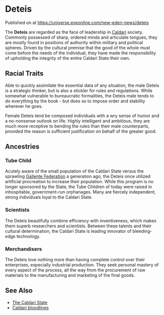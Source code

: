 # Deteis
Published on  at https://universe.eveonline.com/new-eden-news/deteis

The **Deteis** are regarded
as the face of leadership in [Caldari](7unGNsrMFwIWXMMbrM2jfy) society.
Commonly possessed of sharp, ordered minds and articulate tongues, they
are mostly found in positions of authority within military and political
spheres. Driven by the cultural premise that the good of the whole must
come before the needs of the individual, they have made the
responsibility of upholding the integrity of the entire Caldari State
their own.

Racial Traits
-------------

Able to quickly assimilate the essential data of any situation, the male
Deteis is a strategic thinker, but is also a stickler for rules and
regulations. While somewhat vulnerable to bureaucratic formalities, the
Deteis male tends to do everything by the book - but does so to impose
order and stability wherever he goes.

Female Deteis tend be composed individuals with a wry sense of humor and
a no-nonsense outlook on life. Highly intelligent and ambitious, they
are much more receptive to bending the rules than their male
counterparts, provided the reason is sufficient justification on behalf
of the greater good.

Ancestries
----------

### Tube Child

Acutely aware of the small population of the Caldari State versus the
sprawling [Gallente Federation](4bufc5OaK80rlo20Pez6gK) a generation ago,
the Deteis once utilized artificial procreation to increase their
population. While this program is no longer sponsored by the State, the
Tube Children of today were raised in inhospitable, government-run
orphanages. Many are fiercely independent, strong individuals loyal to
the Caldari State.

### Scientists

The Deteis beautifully combine efficiency with inventiveness, which
makes them superb researchers and scientists. Between these talents and
their cultural determination, the Caldari State is leading innovator of
bleeding-edge technology.

### Merchandisers

The Deteis love nothing more than having complete control over their
enterprises, especially industrial production. They seek personal
mastery of every aspect of the process, all the way from the procurement
of raw materials to the manufacturing and marketing of the final goods.

See Also
--------
- [The Caldari State](7unGNsrMFwIWXMMbrM2jfy)
- [Caldari bloodlines](66DZ1ki1bXUJvHXqg3Bebt)
